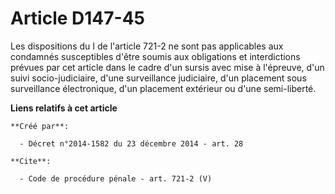 # Article D147-45

Les dispositions du I de l'article 721-2 ne sont pas applicables aux condamnés susceptibles d'être soumis aux obligations et
interdictions prévues par cet article dans le cadre d'un sursis avec mise à l'épreuve, d'un suivi socio-judiciaire, d'une
surveillance judiciaire, d'un placement sous surveillance électronique, d'un placement extérieur ou d'une semi-liberté.

**Liens relatifs à cet article**

	**Créé par**:

	  - Décret n°2014-1582 du 23 décembre 2014 - art. 28

	**Cite**:

	  - Code de procédure pénale - art. 721-2 (V)
